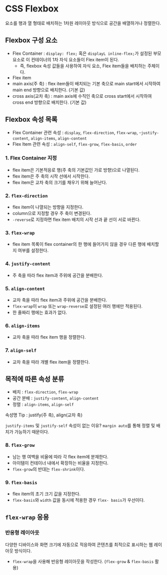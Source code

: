 # CSS Flexbox
요소를 행과 열 형태로 배치하는 1차원 레이아웃 방식으로 공간을 배열하거나 정렬한다.

## Flexbox 구성 요소
- Flex Container : `display: flex;` 혹은 `displayL inline-flex;`가 설정된 부모 요소로 이 컨테이너의 1차 자식 요소들이 Flex item이 된다. 
    - 즉, flexbox 속성 값들을 사용하여 자식 요소, Flex item들을 배치하는 주체이다.
- Flex item
- main axis(주 축) : flex item들이 배치되는 기본 축으로 main start에서 시작하여 main end 방향으로 배치한다. (기본 값)
- cross axis(교차 축) : main axis에 수직인 축으로 cross start에서 시작하여 cross end 방향으로 배치한다. (기본 값)

## Flexbox 속성 목록
- Flex Container 관련 속성 : `display`, `flex-direction`, `flex-wrap`, -`justify-content`, `align-items`, `align-content`
- Flex Item 관련 속성 : `align-self`, `flex-grow`, `flex-basis`, `order`

### 1. Flex Container 지정
- flex item은 기본적응로 행(주 축의 기본값인 가로 방향)으로 나열된다.
- flex item은 주 축의 시작 선에서 시작한다.
- flex item은 교차 축의 크기를 채우기 위해 늘어난다.

### 2. `flex-direction`
- flex item이 나열되는 방향을 지정한다.
- column으로 지정할 경우 주 축이 변경된다.
- `-reverse`로 지정하면 flex item 배치의 시작 선과 끝 선이 서로 바뀐다.

### 3. `flex-wrap`
- flex item 목록이 flex container의 한 행에 들어가지 않을 경우 다른 행에 배치할 지 여부를 설정한다.

### 4. `justify-content`
- 주 축을 따라 flex item과 주위에 공간을 분배한다.

### 5. `align-content`
- 교차 축을 따라 flex item과 주위에 공간을 분배한다.
- `flex-wrap`이 `wrap` 또는 `wrap-reverse`로 설정된 여러 행에만 적용된다.
- 한 줄짜리 행에는 효과가 없다.

### 6. `align-items`
- 교차 축을 따라 flex item 행을 정렬한다.

### 7. `align-self`
- 교차 축을 따라 개별 flex item을 정렬한다.

## 목적에 따른 속성 분류
- 배치 : `flex-direction`, `flex-wrap`
- 공간 분배 : `justify-content`, `align-content`
- 정렬 : `align-items`, `align-self`

속성명 Tip : justify(주 축), align(교차 축)

`justify-items` 및 `justify-self` 속성이 없는 이유? `margin auto`를 통해 정렬 및 배치가 가능하기 때문이다.

### 8. `flex-grow`
- 남는 행 여백을 비율에 따라 각 flex item에 분재한다.
- 아이템이 컨테이너 내에서 확장하는 비율을 지정한다.
- `flex-grow`의 반대는 `flex-shrink`이다.

### 9. `flex-basis`
- flex item의 초기 크기 값을 지정한다.
- `flex-basis`와 `width` 값을 동시에 적용한 경우 `flex- basis`가 우선이다.

## `flex-wrap` 응용

### 반응형 레이아웃
다양한 디바이스와 화면 크기에 자동으로 적응하여 콘텐츠를 최적으로 표시하는 웹 레이아웃 방식이다.
- `flex-wrap`을 사용해 반응형 레이아웃을 작성한다. (`flex-grow` & `flex-basis` 활용)

